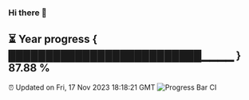 ### Hi there 👋
⏳ Year progress { ██████████████████████████▁▁▁▁ } 87.88 %
---
⏰ Updated on Fri, 17 Nov 2023 18:18:21 GMT
![Progress Bar CI](https://github.com/liununu/liununu/workflows/Progress%20Bar%20CI/badge.svg)
